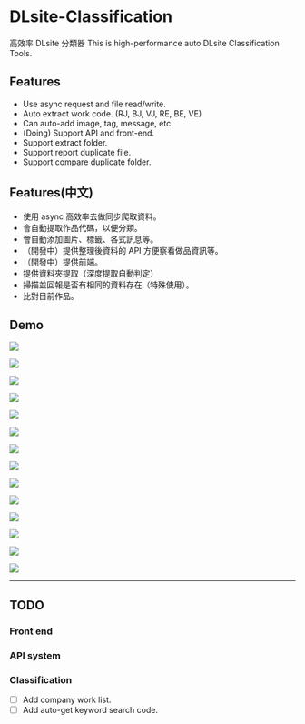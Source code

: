 # DLsite-Classification

高效率 DLsite 分類器
This is high-performance auto DLsite Classification Tools.

## Features

- Use async request and file read/write.
- Auto extract work code. (RJ, BJ, VJ, RE, BE, VE)
- Can auto-add image, tag, message, etc.
- (Doing) Support API and front-end.
- Support extract folder.
- Support report duplicate file.
- Support compare duplicate folder.

## Features(中文)

- 使用 async 高效率去做同步爬取資料。
- 會自動提取作品代碼，以便分類。
- 會自動添加圖片、標籤、各式訊息等。
- （開發中）提供整理後資料的 API 方便察看做品資訊等。
- （開發中）提供前端。
- 提供資料夾提取（深度提取自動判定）
- 掃描並回報是否有相同的資料存在（特殊使用）。
- 比對目前作品。

## Demo

![](https://i.imgur.com/ujGpI3n.png)

![](https://i.imgur.com/qLetybT.png)

![](https://i.imgur.com/QaczCQf.png)

![](https://i.imgur.com/wgbL8JZ.png)

![](https://i.imgur.com/rEY9rEP.png)

![](https://i.imgur.com/H0hEYc9.png)

![](https://i.imgur.com/nFGlP6o.png)

![](https://i.imgur.com/wiZkXgn.png)

![](https://i.imgur.com/mKW4mik.png)

![](https://i.imgur.com/65HvnSc.png)

![](https://i.imgur.com/kUZJNSE.png)

![](https://i.imgur.com/AulvZJI.png)

![](https://i.imgur.com/Hz2ymjI.png)

![](https://i.imgur.com/vIBrrcg.png)

---

## TODO

### Front end 

### API system

### Classification

- [ ] Add company work list.
- [ ] Add auto-get keyword search code.